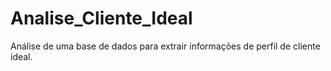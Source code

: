 # Analise_Cliente_Ideal
Análise de uma base de dados para extrair informações de perfil de cliente ideal.
